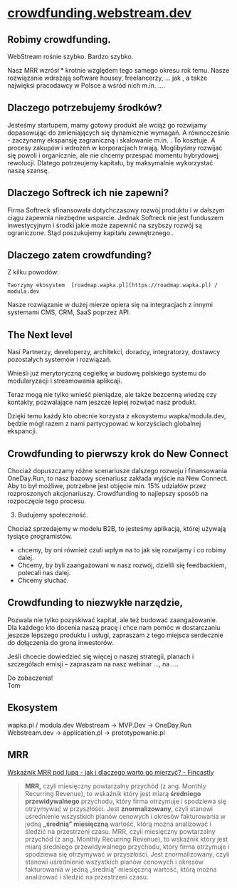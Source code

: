 # [crowdfunding.webstream.dev](https://crowdfunding.webstream.dev)

## Robimy crowdfunding.  

WebStream rośnie szybko. Bardzo szybko. 

Nasz MRR wzrósł * krotnie względem tego samego okresu rok temu. 
Nasze rozwiązanie wdrażają software housey, freelancerzy, ... jak , a także najwięksi pracodawcy w Polsce a wśród nich m.in. ....  

## Dlaczego potrzebujemy środków? 

Jesteśmy startupem, mamy gotowy produkt ale wciąż go rozwijamy dopasowując do zmieniających się dynamicznie wymagań. 
A równocześnie - zaczynamy ekspansję zagraniczną i skalowanie m.in. . To kosztuje. 
A procesy zakupów i wdrożeń w korporacjach trwają. 
Moglibyśmy rozwijać się powoli i organicznie, ale nie chcemy przespać momentu hybrydowej rewolucji. Dlatego potrzeujemy kapitału, by maksymalnie wykorzystać naszą szansę. 

## Dlaczego Softreck ich nie zapewni? 

Firma Softreck sfinansowała dotychczasowy rozwój produktu i w dalszym ciągu zapewnia niezbędne wsparcie. 
Jednak Softreck nie jest funduszem inwestycyjnym i środki jakie może zapewnić na szybszy rozwój są ograniczone.
Stąd poszukujemy kapitału zewnętrznego.. 

## Dlaczego zatem crowdfunding?  

Z kilku powodów: 

    Tworzymy ekosystem  [roadmap.wapka.pl](https://roadmap.wapka.pl) / modula.dev

Nasze rozwiązanie w dużej mierze opiera się na integracjach z innymi systemami CMS, CRM, SaaS poprzez API.

## The Next level

Nasi Partnerzy, developerzy, architekci, doradcy, integratorzy, dostawcy pozostałych systemów i rozwiązań.  

Wnieśli już merytoryczną cegiełkę w budowę polskiego systemu do modularyzacji i streamowania aplikcaji.

Teraz mogą nie tylko wnieść pieniądze, ale także bezcenną wiedzę czy kontakty, pozwalające nam jeszcze lepiej rozwijać nasz produkt.

Dzięki temu każdy kto obecnie korzysta z ekosystemu wapka/modula.dev, będzie mógł razem z nami partycypować w korzyściach globalnej ekspancji.


## Crowdfunding to pierwszy krok do New Connect 

 Chociaż dopuszczamy różne scenariusze dalszego rozwoju i finansowania OneDay.Run, to nasz bazowy scenariusz zakłada wyjście na New Connect. Aby to był możliwe, potrzebne jest objęcie min. 15% udziałów przez rozproszonych akcjonariuszy. Crowdfunding to najlepszy sposób na rozpoczęcie tego procesu. 

 3. Budujemy społeczność.  

Chociaż sprzedajemy w modelu B2B, to jesteśmy aplikacją, której używają tysiące programistów. 
+ chcemy, by oni również czuli wpływ na to jak się rozwijamy i co robimy dalej. 
+ Chcemy, by byli zaangażowani w nasz rozwój, dzielili się feedbackiem, polecali nas dalej.  
+ Chcemy słuchać. 

## Crowdfunding to niezwykłe narzędzie, 

Pozwala nie tylko pozyskiwać kapitał, ale też budować zaangażowanie.  
Dla każdego kto docenia naszą pracę i chce nam pomóc w dostarczaniu jeszcze lepszego produktu i usługi, zapraszam z tego miejsca serdecznie do dołączenia do grona inwestorów. 

Jeśli chcecie dowiedzieć się więcej o naszej strategii, planach i szczegółach emisji – zapraszam na nasz webinar ..., na .... 

Do zobaczenia!  
Tom

## Ekosystem

wapka.pl / modula.dev
Webstream -> MVP.Dev -> OneDay.Run
Webstream.dev -> application.pl -> prototypowanie.pl 


## MRR
[Wskaźnik MRR pod lupą - jak i dlaczego warto go mierzyć? - Fincastly](https://fincastly.com/wskaznik-mrr/)

> **MRR,** czyli miesięczny powtarzalny przychód (z ang. Monthly Recurring Revenue), to wskaźnik który jest miarą **średniego przewidywalnego** przychodu, który firma otrzymuje i spodziewa się otrzymywać w przyszłości. Jest **znormalizowany**, czyli stanowi uśrednienie wszystkich planów cenowych i okresów fakturowania w jedną **„średnią” miesięczną** wartość, którą można analizować i śledzić na przestrzeni czasu.
MRR, czyli miesięczny powtarzalny przychód (z ang. Monthly Recurring Revenue), to wskaźnik który jest miarą średniego przewidywalnego przychodu, który firma otrzymuje i spodziewa się otrzymywać w przyszłości. Jest znormalizowany, czyli stanowi uśrednienie wszystkich planów cenowych i okresów fakturowania w jedną „średnią” miesięczną wartość, którą można analizować i śledzić na przestrzeni czasu.
